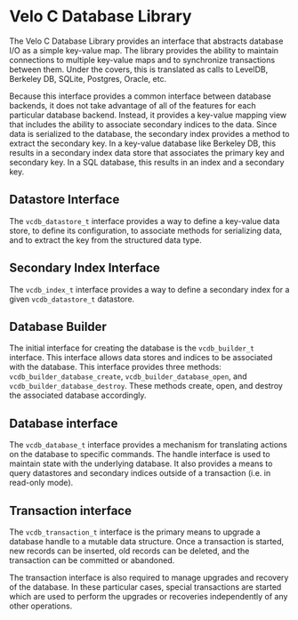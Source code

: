 Velo C Database Library
=======================

The Velo C Database Library provides an interface that abstracts database I/O as
a simple key-value map.  The library provides the ability to maintain
connections to multiple key-value maps and to synchronize transactions between
them.  Under the covers, this is translated as calls to LevelDB, Berkeley DB,
SQLite, Postgres, Oracle, etc.

Because this interface provides a common interface between database backends, it
does not take advantage of all of the features for each particular database
backend.  Instead, it provides a key-value mapping view that includes the
ability to associate secondary indices to the data.  Since data is serialized to
the database, the secondary index provides a method to extract the secondary
key.  In a key-value database like Berkeley DB, this results in a secondary
index data store that associates the primary key and secondary key.  In a SQL
database, this results in an index and a secondary key.

Datastore Interface
-------------------

The `vcdb_datastore_t` interface provides a way to define a key-value data
store, to define its configuration, to associate methods for serializing data,
and to extract the key from the structured data type.

Secondary Index Interface
-------------------------

The `vcdb_index_t` interface provides a way to define a secondary index for a
given `vcdb_datastore_t` datastore.

Database Builder
----------------

The initial interface for creating the database is the `vcdb_builder_t`
interface.  This interface allows data stores and indices to be associated with
the database.  This interface provides three methods:
`vcdb_builder_database_create`, `vcdb_builder_database_open`, and
`vcdb_builder_database_destroy`.  These methods create, open, and destroy the
associated database accordingly.

Database interface
------------------

The `vcdb_database_t` interface provides a mechanism for translating actions on
the database to specific commands.  The handle interface is used to maintain
state with the underlying database.  It also provides a means to query
datastores and secondary indices outside of a transaction (i.e. in read-only
mode).

Transaction interface
---------------------

The `vcdb_transaction_t` interface is the primary means to upgrade a database
handle to a mutable data structure.  Once a transaction is started, new records
can be inserted, old records can be deleted, and the transaction can be
committed or abandoned.

The transaction interface is also required to manage upgrades and recovery of
the database.  In these particular cases, special transactions are started which
are used to perform the upgrades or recoveries independently of any other
operations.
